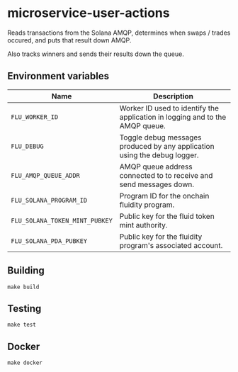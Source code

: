 
# microservice-user-actions

Reads transactions from the Solana AMQP, determines when swaps / trades
occured, and puts that result down AMQP.

Also tracks winners and sends their results down the queue.

## Environment variables

|              Name              |                              Description
|--------------------------------|------------------------------------------------------------------------------|
| `FLU_WORKER_ID`                | Worker ID used to identify the application in logging and to the AMQP queue. |
| `FLU_DEBUG`                    | Toggle debug messages produced by any application using the debug logger.    |
| `FLU_AMQP_QUEUE_ADDR`          | AMQP queue address connected to to receive and send messages down.           |
| `FLU_SOLANA_PROGRAM_ID`        | Program ID for the onchain fluidity program.                                 |
| `FLU_SOLANA_TOKEN_MINT_PUBKEY` | Public key for the fluid token mint authority.                               |
| `FLU_SOLANA_PDA_PUBKEY`        | Public key for the fluidity program's associated account.                    |

## Building

	make build

## Testing

	make test

## Docker

	make docker
